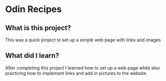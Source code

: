 # Odin Recipes 

## What is this project?
This was a quick project to set up a simple web page with links and images 

## What did I learn? 
After completing this project I learned how to set up a web page while also practicing how to implement links 
and add in pictures to the website. 
